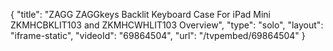 {
    "title": "ZAGG ZAGGkeys Backlit Keyboard Case For iPad Mini ZKMHCBKLIT103 and ZKMHCWHLIT103 Overview",
    "type": "solo",
    "layout": "iframe-static",
    "videoId": "69864504",
    "url": "\/tvpembed\/69864504"
}